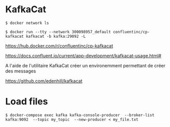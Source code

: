 # KafkaCat


```
$ docker network ls
```

```
$ docker run --tty --network 300098957_default confluentinc/cp-kafkacat kafkacat -b kafka:29092 -L
```


https://hub.docker.com/r/confluentinc/cp-kafkacat


https://docs.confluent.io/current/app-development/kafkacat-usage.html#

A l'aide de l'utilitaire KafkaCat créer un environemment permettant de créer des messages 

https://github.com/edenhill/kafkacat


# Load files

```
$ docker-compose exec kafka kafka-console-producer  --broker-list kafka:9092  --topic my_topic  --new-producer < my_file.txt
```

